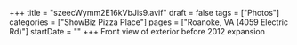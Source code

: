 +++
title = "szeecWymm2E16kVbJis9.avif"
draft = false
tags = ["Photos"]
categories = ["ShowBiz Pizza Place"]
pages = ["Roanoke, VA (4059 Electric Rd)"]
startDate = ""
+++
Front view of exterior before 2012 expansion
